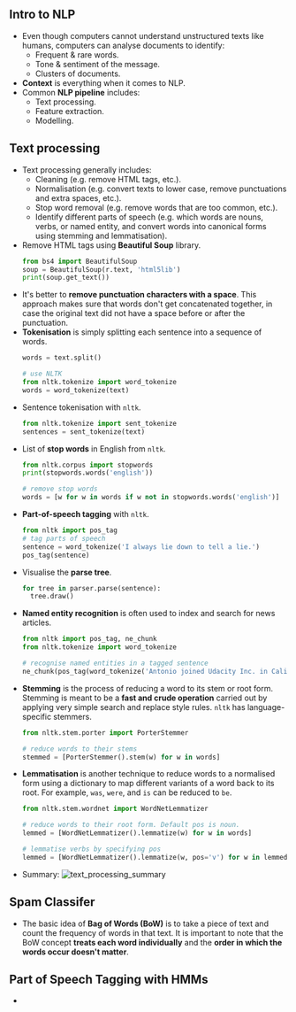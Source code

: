 ## Intro to NLP
- Even though computers cannot understand unstructured texts like humans, computers can analyse documents to identify: 
  - Frequent & rare words.
  - Tone & sentiment of the message.
  - Clusters of documents.
- **Context** is everything when it comes to NLP.
- Common **NLP pipeline** includes:
  - Text processing.
  - Feature extraction.
  - Modelling.

## Text processing
- Text processing generally includes:
  - Cleaning (e.g. remove HTML tags, etc.).
  - Normalisation (e.g. convert texts to lower case, remove punctuations and extra spaces, etc.).
  - Stop word removal (e.g. remove words that are too common, etc.).
  - Identify different parts of speech (e.g. which words are nouns, verbs, or named entity, and convert words into canonical forms using stemming and lemmatisation).
- Remove HTML tags using **Beautiful Soup** library.
  ```python
  from bs4 import BeautifulSoup
  soup = BeautifulSoup(r.text, 'html5lib')
  print(soup.get_text())
  ```
- It's better to **remove punctuation characters with a space**. This approach makes sure that words don't get concatenated together, in case the original text did not have a space before or after the punctuation.
- **Tokenisation** is simply splitting each sentence into a sequence of words.
  ```python
  words = text.split()
  
  # use NLTK
  from nltk.tokenize import word_tokenize
  words = word_tokenize(text)
  ```
- Sentence tokenisation with `nltk`.
  ```python
  from nltk.tokenize import sent_tokenize
  sentences = sent_tokenize(text)
  ```
- List of **stop words** in English from `nltk`.
  ```python
  from nltk.corpus import stopwords
  print(stopwords.words('english'))
  
  # remove stop words
  words = [w for w in words if w not in stopwords.words('english')]
  ```
- **Part-of-speech tagging** with `nltk`.
  ```python
  from nltk import pos_tag
  # tag parts of speech
  sentence = word_tokenize('I always lie down to tell a lie.')
  pos_tag(sentence)
  ```
- Visualise the **parse tree**.
  ```python
  for tree in parser.parse(sentence):
    tree.draw()
  ```
- **Named entity recognition** is often used to index and search for news articles.
  ```python
  from nltk import pos_tag, ne_chunk
  from nltk.tokenize import word_tokenize
  
  # recognise named entities in a tagged sentence
  ne_chunk(pos_tag(word_tokenize('Antonio joined Udacity Inc. in California.')))
  ```
- **Stemming** is the process of reducing a word to its stem or root form. Stemming is meant to be a **fast and crude operation** carried out by applying very simple search and replace style rules. `nltk` has language-specific stemmers.
  ```python
  from nltk.stem.porter import PorterStemmer
  
  # reduce words to their stems
  stemmed = [PorterStemmer().stem(w) for w in words]
  ```
- **Lemmatisation** is another technique to reduce words to a normalised form using a dictionary to map different variants of a word back to its root. For example, `was`, `were`, and `is` can be reduced to `be`.
  ```python
  from nltk.stem.wordnet import WordNetLemmatizer
  
  # reduce words to their root form. Default pos is noun.
  lemmed = [WordNetLemmatizer().lemmatize(w) for w in words]
  
  # lemmatise verbs by specifying pos
  lemmed = [WordNetLemmatizer().lemmatize(w, pos='v') for w in lemmed]
  ```
- Summary:
  ![text_processing_summary](https://github.com/leovantoji/Natural_Language_Processing_Nanodegree/blob/master/text_processing_summary.png)

## Spam Classifer
- The basic idea of **Bag of Words (BoW)** is to take a piece of text and count the frequency of words in that text. It is important to note that the BoW concept **treats each word individually** and the **order in which the words occur doesn't matter**.

## Part of Speech Tagging with HMMs
- 
